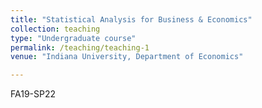 ```yaml
---
title: "Statistical Analysis for Business & Economics"
collection: teaching
type: "Undergraduate course"
permalink: /teaching/teaching-1
venue: "Indiana University, Department of Economics"

---
```


FA19-SP22
